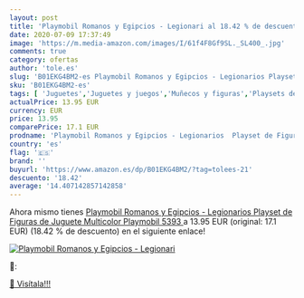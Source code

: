 ```yaml
---
layout: post
title: 'Playmobil Romanos y Egipcios - Legionari al 18.42 % de descuento'
date: 2020-07-09 17:37:49
image: 'https://m.media-amazon.com/images/I/61f4F8Gf9SL._SL400_.jpg'
comments: true
category: ofertas
author: 'tole.es'
slug: 'B01EKG4BM2-es Playmobil Romanos y Egipcios - Legionarios Playset de...'
sku: 'B01EKG4BM2-es'
tags: [ 'Juguetes','Juguetes y juegos','Muñecos y figuras','Playsets de figuras de juguete para niños','playmobil', ]
actualPrice: 13.95 EUR
currency: EUR
price: 13.95
comparePrice: 17.1 EUR
prodname: 'Playmobil Romanos y Egipcios - Legionarios  Playset de Figuras de Juguete  Multicolor  Playmobil  5393 '
country: 'es'
flag: '🇪🇸'
brand: ''
buyurl: 'https://www.amazon.es/dp/B01EKG4BM2/?tag=tolees-21'
descuento: '18.42'
average: '14.407142857142858'
---
```


Ahora mismo tienes [Playmobil Romanos y Egipcios - Legionarios  Playset de Figuras de Juguete  Multicolor  Playmobil  5393 ](https://www.amazon.es/dp/B01EKG4BM2/?tag=tolees-21) a 13.95 EUR (original: 17.1 EUR) (18.42 %  de descuento) en el siguiente enlace!

[![Playmobil Romanos y Egipcios - Legionari](https://m.media-amazon.com/images/I/61f4F8Gf9SL._SL400_.jpg)](https://www.amazon.es/dp/B01EKG4BM2/?tag=tolees-21)

🔎:


[🛒 Visítala!!!](https://www.amazon.es/dp/B01EKG4BM2/?tag=tolees-21)
